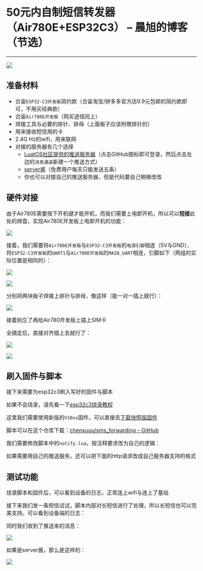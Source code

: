 # 50元内自制短信转发器（Air780E+ESP32C3） – 晨旭的博客（节选）

---
![](images/QQ%25E5%259B%25BE%25E7%2589%2587202210281152031-740x414.jpg)

## 准备材料

-   合宙`ESP32-C3开发板`简约款（合宙淘宝/拼多多官方店9.9元包邮的简约款即可，不用买经典款）
-   合宙`Air780E开发板`（购买途径同上）
-   焊接工具与必要的排针、排母（上面板子应该附赠排针的）
-   用来接收短信用的卡
-   2.4G Hz的wifi，用来联网
-   对接的服务器有几个选择
    -   [LuatOS社区提供的推送服务器](https://push.luatos.org/)（点击GitHub图标即可登录，然后点击左边的`消息通道`新建一个推送方式）
    -   [server酱](https://sct.ftqq.com/)（免费用户每天只能发送五条）
    -   你也可以对接自己的推送服务器，但是代码要自己稍微改改

## 硬件对接

由于Air780E需要按下开机键才能开机，而我们需要上电即开机，所以可以**短接**此处的焊盘，实现Air780E开发板上电即开机的功能：

![](images/imageView22w800watermark1imageaHR0cDovL3NvdXJjZS5wYXBhcG9pLmNvbS93cC1jb250ZW50L3VwbG9hZHMvMjAxNi8wOC9sb2dvcGljLnBuZw==dissolve100gravitySouthEastdx10dy.jpeg)

接着，我们需要将`Air780E开发板`与`ESP32-C3开发板`的`电源引脚`相连（5V与GND）、将`ESP32-C3开发板`的`UART1`与`Air780E开发板`的`MAIN_UART`相连，引脚如下（两组的实际位置是相同的）：

![](images/imageView22w800watermark1imageaHR0cDovL3NvdXJjZS5wYXBhcG9pLmNvbS93cC1jb250ZW50L3VwbG9hZHMvMjAxNi8wOC9sb2dvcGljLnBuZw==dissolve100gravitySouthEastdx10dy.1.png)

![](images/imageView22w800watermark1imageaHR0cDovL3NvdXJjZS5wYXBhcG9pLmNvbS93cC1jb250ZW50L3VwbG9hZHMvMjAxNi8wOC9sb2dvcGljLnBuZw==dissolve100gravitySouthEastdx10dy.2.png)

分别将两块板子焊接上排针与排母，像这样（能一对一插上就行）：

![](images/imageView22w800watermark1imageaHR0cDovL3NvdXJjZS5wYXBhcG9pLmNvbS93cC1jb250ZW50L3VwbG9hZHMvMjAxNi8wOC9sb2dvcGljLnBuZw==dissolve100gravitySouthEastdx10dy.3.jpeg)

接着别忘了再给Air780开发板上插上SIM卡

全搞定后，直接对齐插上去就行了：

![](images/imageView22w800watermark1imageaHR0cDovL3NvdXJjZS5wYXBhcG9pLmNvbS93cC1jb250ZW50L3VwbG9hZHMvMjAxNi8wOC9sb2dvcGljLnBuZw==dissolve100gravitySouthEastdx10dy.4.jpeg)

![](images/imageView22w800watermark1imageaHR0cDovL3NvdXJjZS5wYXBhcG9pLmNvbS93cC1jb250ZW50L3VwbG9hZHMvMjAxNi8wOC9sb2dvcGljLnBuZw==dissolve100gravitySouthEastdx10dy.5.jpeg)

## 刷入固件与脚本

接下来需要为esp32c3刷入写好的固件与脚本

如果不会烧录，请先看一下[esp32c3烧录教程](https://www.bilibili.com/video/BV1Mq4y1e7Eb?p=3)

这里我们需要使用新版的`V10xx`固件，可以直接去[下载快照版固件](https://nightly.link/openLuat/LuatOS/workflows/esp32c3-idf5/master/esp32c3.zip)

脚本可以在这个仓库下载：[chenxuuu/sms\_forwarding – GitHub](https://github.com/chenxuuu/sms_forwarding)

我们需要修改脚本中的`notify.lua`，按注释要求改为自己的逻辑：

如果需要用自己的推送服务，还可以把下面的http请求改成自己服务器支持的格式

## 测试功能

烧录脚本和固件后，可以看到设备的日志，正常连上wifi与连上了基站

接下来我们发一条短信试试，脚本内部对长短信进行了处理，所以长短信也可以完美支持。可以看到设备端的日志：

同时我们收到了推送来的消息：

![](images/imageView22w800watermark1imageaHR0cDovL3NvdXJjZS5wYXBhcG9pLmNvbS93cC1jb250ZW50L3VwbG9hZHMvMjAxNi8wOC9sb2dvcGljLnBuZw==dissolve100gravitySouthEastdx10dy.6.png)

如果是server酱，那么是这样的：

![](images/imageView22w800watermark1imageaHR0cDovL3NvdXJjZS5wYXBhcG9pLmNvbS93cC1jb250ZW50L3VwbG9hZHMvMjAxNi8wOC9sb2dvcGljLnBuZw==dissolve100gravitySouthEastdx10dy.7.png)
